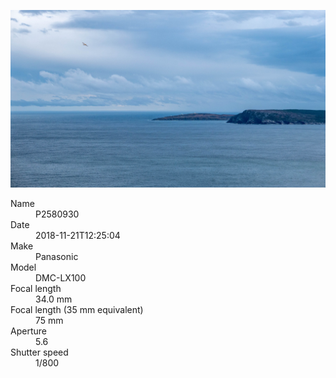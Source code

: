 [![P2580930](/photos/hd/P2580930.jpg)](/photos/full/P2580930.jpg?raw=true)

<dl>
  <dt>Name</dt>
  <dd>P2580930</dd>
  <dt>Date</dt>
  <dd>2018-11-21T12:25:04</dd>
  <dt>Make</dt>
  <dd>Panasonic</dd>
  <dt>Model</dt>
  <dd>DMC-LX100</dd>
  <dt>Focal length</dt>
  <dd>34.0 mm</dd>
  <dt>Focal length (35 mm equivalent)</dt>
  <dd>75 mm</dd>
  <dt>Aperture</dt>
  <dd>5.6</dd>
  <dt>Shutter speed</dt>
  <dd>1/800</dd>
</dl>

